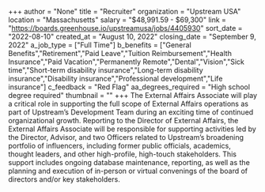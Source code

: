 +++
author = "None"
title = "Recruiter"
organization = "Upstream USA"
location = "Massachusetts"
salary = "$48,991.59 - $69,300"
link = "https://boards.greenhouse.io/upstreamusa/jobs/4405930"
sort_date = "2022-08-10"
created_at = "August 10, 2022"
closing_date = "September 9, 2022"
a_job_type = ["Full Time"]
b_benefits = ["General Benefits","Retirement","Paid Leave","Tuition Reimbursement","Health Insurance","Paid Vacation","Permanently Remote","Dental","Vision","Sick time","Short-term disability insurance","Long-term disability insurance","Disability insurance","Professional development","Life insurance"]
c_feedback = "Red Flag"
aa_degrees_required = "High school degree required"
thumbnail = ""
+++
The External Affairs Associate will play a critical role in supporting the full scope of External Affairs operations as part of Upstream’s Development Team during an exciting time of continued organizational growth. Reporting to the Director of External Affairs, the External Affairs Associate will be responsible for supporting activities led by the Director, Advisor, and two Officers related to Upstream’s broadening portfolio of influencers, including former public officials, academics, thought leaders, and other high-profile, high-touch stakeholders. This support includes ongoing database maintenance, reporting, as well as the planning and execution of in-person or virtual convenings of the board of directors and/or key stakeholders.